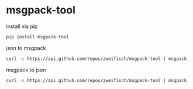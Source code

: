 # msgpack-tool

install via pip

```sh
pip install msgpack-tool
```

json to msgpack

```sh
curl -s https://api.github.com/repos/zweifisch/msgpack-tool | msgpack | hexdump -C | head
```

msgpack to json

```sh
curl -s https://api.github.com/repos/zweifisch/msgpack-tool | msgpack | msgpack
```
